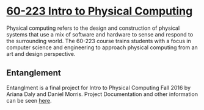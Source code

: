 # [60-223 Intro to Physical Computing](https://courses.ideate.cmu.edu/60-223/f2016/syllabus/)

Physical computing refers to the design and construction of physical systems that use a mix of software and hardware to sense and respond to the surrounding world. The 60-223 course trains students with a focus in computer science and engineering to approach physical computing from an art and design perspective.

## Entanglement

Entanglment is a final project for Intro to Physical Computing Fall 2016 by Ariana Daly and Daniel Morris. Project Documentation and other information can be seen [here](https://www.arianadaly.com/prototype-design-blog/2016/12/22/entanglement).
